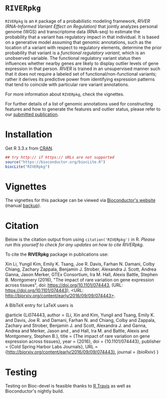 `RIVERpkg`
=======

`RIVERpkg` is an `R` package of a probabilistic modeling framework, _RIVER (RNA-Informed Variant Effect on Regulation)_ that jointly analyzes personal genome (WGS) and transcriptome data (RNA-seq) to estimate the probability that a variant has regulatory impact in that individual. It is based on a generative model assuming that genomic annotations, such as the location of a variant with respect to regulatory elements, determine the prior probability that variant is a _functional regulatory variant_, which is an unobserved variable. The functional regulatory variant status then influences whether nearby genes are likely to display outlier levels of gene expression in that person. _RIVER_ is trained in an unsupervised manner such that it does not require a labeled set of functional/non-functional variants; rather it derives its predictive power from identifying expression patterns that tend to coincide with particular rare variant annotations.

For more information about `RIVERpkg`, check the vignettes.

For further details of a list of genomic annotations used for constructing features and how to generate the features and outlier status, please refer to our [submitted publication](http://biorxiv.org/content/early/2016/09/09/074443).

# Installation

Get R 3.3.x from [CRAN](http://cran.r-project.org/).

```R
## try http:// if https:// URLs are not supported
source("https://bioconductor.org/biocLite.R")
biocLite("RIVERpkg")
```
# Vignettes

The vignettes for this package can be viewed via [Bioconductor's website](http://www.bioconductor.org/packages/RIVERpkg) (manual [backup](https://github.com/ipw012/RIVERpkg)).

# Citation

Below is the citation output from using `citation('RIVERpkg')` in R. _Please run this yourself to check for any updates on how to cite RIVERpkg_.

To cite the __RIVERpkg__ package in publications use:

Xin Li, Yungil Kim, Emily K. Tsang, Joe R. Davis, Farhan N. Damani, Colby Chiang, Zachary Zappala, Benjamin J. Strober, Alexandra J. Scott, Andrea Ganna, Jason Merker, GTEx Consortium, Ira M. Hall, Alexis Battle, Stephen B. Montgomery (2016), "The impact of rare variation on gene expression across tissues", doi: https://doi.org/10.1101/074443, (URL: https://doi.org/10.1101/074443), <URL: http://biorxiv.org/content/early/2016/09/09/074443>.

A BibTeX entry for LaTeX users is

@article {Li074443,
	author = {Li, Xin and Kim, Yungil and Tsang, Emily K. and Davis, Joe R. and Damani, Farhan N. and Chiang, Colby and Zappala, Zachary and Strober, Benjamin J. and Scott, Alexandra J. and Ganna, Andrea and Merker, Jason and , and Hall, Ira M. and Battle, Alexis and Montgomery, Stephen B.},
	title = {The impact of rare variation on gene expression across tissues},
	year = {2016},
	doi = {10.1101/074443},
	publisher = {Cold Spring Harbor Labs Journals},
	URL = {http://biorxiv.org/content/early/2016/09/09/074443},
	journal = {bioRxiv}
}

# Testing

Testing on Bioc-devel is feasible thanks to [R Travis](http://docs.travis-ci.com/user/languages/r/) as well as Bioconductor's nightly build.

